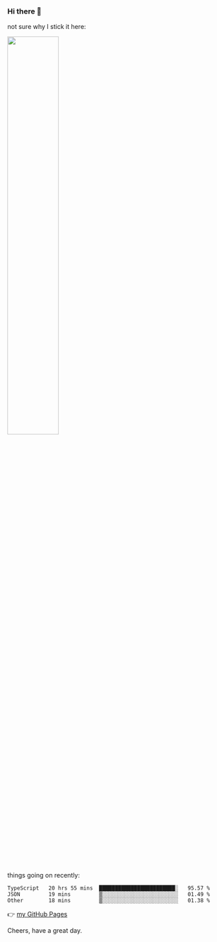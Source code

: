 ### Hi there 👋

not sure why I stick it here:

[<img width="48%" src="https://github-readme-stats.vercel.app/api?username=ykzhukian&show_icons=true&theme=dracula">](https://github.com/anuraghazra/github-readme-stats)


things going on recently:

<!--START_SECTION:waka-->

```text
TypeScript   20 hrs 55 mins  ████████████████████████░   95.57 %
JSON         19 mins         ▒░░░░░░░░░░░░░░░░░░░░░░░░   01.49 %
Other        18 mins         ▒░░░░░░░░░░░░░░░░░░░░░░░░   01.38 %
```

<!--END_SECTION:waka-->

👉 [my GitHub Pages](https://ykzhukian.github.io)

Cheers, have a great day.

